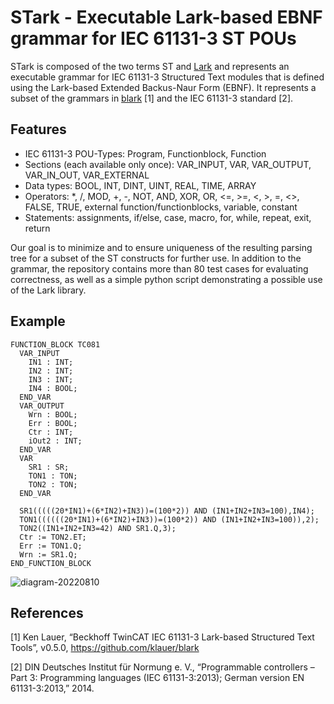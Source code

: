 STark - Executable Lark-based EBNF grammar for IEC 61131-3 ST POUs
=============================================================

STark is composed of the two terms ST and [Lark](https://github.com/lark-parser/lark) and represents an executable grammar for IEC 61131-3 Structured Text modules that is defined using the Lark-based Extended Backus-Naur Form (EBNF). It represents a subset of the grammars in [blark](https://github.com/klauer/blark) [1] and the IEC 61131-3 standard [2].

Features
----------------
* IEC 61131-3 POU-Types: Program, Functionblock, Function
* Sections (each available only once): VAR_INPUT, VAR, VAR_OUTPUT, VAR_IN_OUT, VAR_EXTERNAL
* Data types: BOOL, INT, DINT, UINT, REAL, TIME, ARRAY
* Operators: *, /, MOD, +, -, NOT, AND, XOR, OR, <=, >=, <, >, =, <>, FALSE, TRUE, external function/functionblocks, variable, constant
* Statements: assignments, if/else, case, macro, for, while, repeat, exit, return

Our goal is to minimize and to ensure uniqueness of the resulting parsing tree for a subset of the ST constructs for further use. In addition to the grammar, the repository contains more than 80 test cases for evaluating correctness, as well as a simple python script demonstrating a possible use of the Lark library.

Example
----------------
````
FUNCTION_BLOCK TC081
  VAR_INPUT
    IN1 : INT;
    IN2 : INT;
    IN3 : INT;
    IN4 : BOOL;
  END_VAR
  VAR_OUTPUT
    Wrn : BOOL;
    Err : BOOL;
    Ctr : INT;
    iOut2 : INT;
  END_VAR
  VAR
    SR1 : SR;
    TON1 : TON;
    TON2 : TON;
  END_VAR
  
  SR1(((((20*IN1)+(6*IN2)+IN3))=(100*2)) AND (IN1+IN2+IN3=100),IN4);
  TON1((((((20*IN1)+(6*IN2)+IN3))=(100*2)) AND (IN1+IN2+IN3=100)),2);
  TON2((IN1+IN2+IN3=42) AND SR1.Q,3);
  Ctr := TON2.ET;
  Err := TON1.Q;
  Wrn := SR1.Q;
END_FUNCTION_BLOCK
````
![diagram-20220810](https://user-images.githubusercontent.com/92115516/183860895-1cf7326d-a9d8-4053-93c3-005c17cd6f84.svg)

References
----------------
[1] Ken Lauer, “Beckhoff TwinCAT IEC 61131-3 Lark-based Structured Text Tools”, v0.5.0, https://github.com/klauer/blark

[2] DIN Deutsches Institut für Normung e. V., “Programmable controllers – Part 3: Programming languages (IEC 61131-3:2013); German version EN 61131-3:2013,” 2014.
